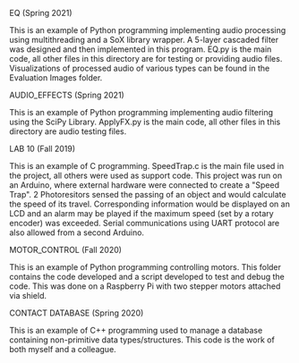 EQ (Spring 2021)

This is an example of Python programming implementing audio processing using multithreading and a SoX library wrapper. A 5-layer cascaded filter was designed and then implemented in this program. EQ.py is the main code, all other files in this directory are for testing or providing audio files. Visualizations of processed audio of various types can be found in the Evaluation Images folder.

AUDIO_EFFECTS (Spring 2021)

This is an example of Python programming implementing audio filtering using the SciPy Library. ApplyFX.py is the main code, all other files in this directory are audio testing files.

LAB 10 (Fall 2019)

This is an example of C programming. SpeedTrap.c is the main file used in the project, all others were used as support code.
This project was run on an Arduino, where external hardware were connected to create a "Speed Trap". 2 Photoresitors sensed the
passing of an object and would calculate the speed of its travel. Corresponding information would be displayed on an LCD 
and an alarm may be played if the maximum speed (set by a rotary encoder) was exceeded. Serial communications using UART
protocol are also allowed from a second Arduino.


MOTOR_CONTROL (Fall 2020)

This is an example of Python programming controlling motors. This folder contains the code developed and a script developed to test
and debug the code. This was done on a Raspberry Pi with two stepper motors attached via shield.

CONTACT DATABASE (Spring 2020)

This is an example of C++ programming used to manage a database containing non-primitive data types/structures. This code is the work of both myself and a colleague.
